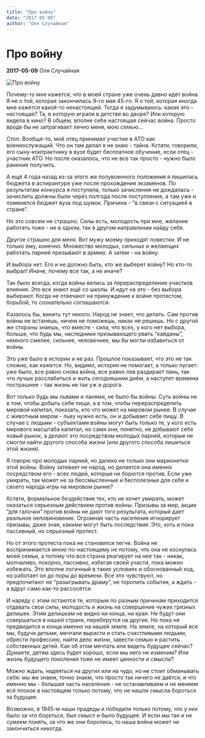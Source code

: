 ```yaml
---
title: "Про войну"
date: "2017-05-09"
author: "Оля Случайная"
---
```


# Про войну

**2017-05-09** Оля Случайная

![Про войну](http://pravkrug.ru/images/%D0%92%D0%9E%D0%92/%D0%9B%D0%BE%D0%B7%D0%BE%D0%B2%D0%B0%D1%82%D0%BA%D0%B0.jpg)

Почему-то мне кажется, что в моей стране уже очень давно идёт война. Я не о той, которая закончилась 9-го мая 45-го. Я о той, которая иногда мне кажется какой-то ненастоящей. Тогда я задумываюсь: какая это - настоящая? Та, в которую играли в детстве во дворе? Или которую видела в кино? В общем, вполне себе настоящая сейчас война. Просто вроде бы не затрагивает лично меня, мою семью…

Стоп. Вообще-то, мой отец принимал участие в АТО как военнослужащий. Что он там делал я не знаю - тайна. Кстати, говорили, его сыну-контрактнику в вузе будет бесплатное обучение, если отец - участник АТО. Но после оказалось, что не все так просто - нужно было ранение получить.

А ещё 4 года назад из-за этого же полувоенного положения я лишилась бюджета в аспирантуре уже после прохождения экзаменов. По результатам конкурса я поступила, только зачисления не дождалась - зачислить должны были через полгода после поступления, а там уже и поменялся бюджет вуза под шумок. Причина - “в связи с ситуацией в стране”.

Но это совсем не страшно. Силы есть, молодость при мне, желание работать тоже - не в одном, так в другом направлении найду себя.

Другое страшно для меня. Вот мужу моему приходят повестки. И не только ему, конечно. Множество молодых, сильных и желающих работать парней призывают в армию. А затем - на войну.

И выбора нет. Его и не должно быть, кто же выберет войну? Но кто-то​ выбрал! Иначе, почему все так, а не иначе?

Так было всегда, когда войны велись за перераспределение участков влияния. Это все знают ещё со школы. И идут на это - без выбора выбирают. Когда не отвечают на принуждение к войне протестом, борьбой, то сознательно соглашаются.

Казалось бы, винить тут некого. Народ не знает, что делать. Сам против войны не встанешь, ничем не поможешь, никак не решишь. Но с другой же стороны знаешь, что вместе - сила, что всех, у кого нет выбора, больше, что будь мы, наследники призывающего рвать “кайданы”, немного смелее, сильнее, человечнее, мы бы могли избавиться от войны.

Это уже было в истории и не раз. Прошлое показывает, что это не так сложно, как кажется. Но, видимо, история не помогает, а только пугает: уже было, все равно снова война, все равно лев раздирает лань, так что лучше расслабиться и жить сегодняшним днём, а наступят времена пострашнее - так жизнь не так уж и дорога.

Вот только будь мы львами и ланями, не было бы войны. Суть войны не в том, чтобы добыть себе пищи, а в том, чтобы перераспределить мировой капитал, показать, кто что может на мировом рынке. В случае с животным миром - льву нужно есть, он и добывает себе пищу. В случае с людьми - субъектами войны могут быть только те, у кого есть мирового масштаба капитал, но сами они, понятно, не добывают себе новый рынок, а делают это посредством молодых парней, которые не смогли найти другого способа жизни (или другого способа лишиться этой жизни).

Я говорю про молодых парней, но далеко не только они марионетки этой войны. Войну затевает не народ, но делается она именно посредством его - всех людей, которые не борются против. Если уже умирать, так может не за бессмысленные и бесполезные для себя и своего народа игры на мировом рынке?

Кстати, формальное бездействие тех, кто не хочет умирать, может оказаться серьезным действием против войны. Призывы за мир, акции “для галочки” против войны не дают того результата, который дает реальное неповиновение. Огромная часть населения игнорирует призывы, даже зная, какими могут быть последствия. Это, хоть и пока пассивный, но серьезный протест.

Но от этого протеста пока не становится легче. Война не воспринимается мною по-настоящему не потому, что она не коснулась моей семьи, а потому что вся страна реагирует на нее так - никак, молчаливо, покорно, пассивно, избегая своей участи, пока можно избежать. Это вполне логичный в таких условиях и обоснованный ход, но работает он до поры до времени. Все это чувствуют, но предпочитают не “разыгрывать драму”, не торопить события, а ждать - а вдруг само как-то рассосётся.

И наряду с этим остаются те, которым по разным причинам приходится отдавать свои силы, молодость и жизнь на совершение чужих грязных делишек. Этим делишкам не видно ни конца, ни края. Не будут они совершаться в нашей стране, переберутся на другие. Но пока не предвидится и конца именно на нашей земле. На земле, на который все мы, будучи детьми, мечтали вырасти и стать счастливыми людьми, обрести профессию, найти дело жизни, завести семью и растить собственных детей. Как об этом мечтать или видеть будущее сейчас? Думаете, детям здесь будет хорошо, если мы него не изменим? Или жизнь будущего поколения тоже не имеет ценности и смысла?

Можно ждать, надеяться на других или на чудо, но не стоит обманывать себя: мы же знаем, точно знаем, что просто так ничего не даётся, и что именно мы - большая часть населения - не останавливаем и не меняем всё плохое в настоящем только потому, что не нашли смысла бороться за будущее.

Возможно, в 1945-м наши прадеды и победили только потому, что у них было за что бороться, был смысл и было будущее. И если мы так и не сумеем понять, за что же они боролись, то наша война может не закончиться никогда.